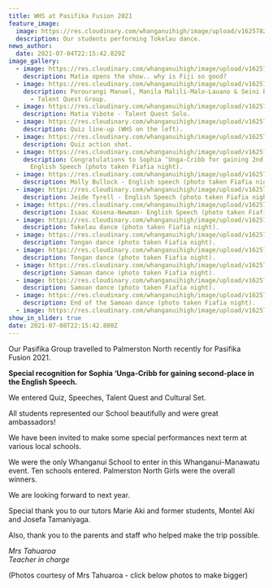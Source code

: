 ```yaml
---
title: WHS at Pasifika Fusion 2021
feature_image:
  image: https://res.cloudinary.com/whanganuihigh/image/upload/v1625782674/News/tokelau_dance_Lisa.jpg
  description: Our students performing Tokelau dance.
news_author:
  date: 2021-07-04T22:15:42.829Z
image_gallery:
  - image: https://res.cloudinary.com/whanganuihigh/image/upload/v1625782700/News/Matia_opens_the_show._why_is_Fiji_so_good.._lisa.jpg
    description: Matia opens the show.. why is Fiji so good?
  - image: https://res.cloudinary.com/whanganuihigh/image/upload/v1625788448/News/Pasifika%20Fusion%202021/202767607_1118735115325519_7086064254996290848_n.jpg
    description: Porourangi Manuel, Manila Malili-Malo-Lauano & Seini Baleinukulala
      - Talent Quest Group.
  - image: https://res.cloudinary.com/whanganuihigh/image/upload/v1625788476/News/Pasifika%20Fusion%202021/201091205_2099601493511195_3272887917184175768_n.jpg
    description: Matia Vibote - Talent Quest Solo.
  - image: https://res.cloudinary.com/whanganuihigh/image/upload/v1625782722/News/quiz_lineup_lisa.jpg
    description: Quiz line-up (WHS on the left).
  - image: https://res.cloudinary.com/whanganuihigh/image/upload/v1625782737/News/quiz_action_shot_lisa.jpg
    description: Quiz action shot.
  - image: https://res.cloudinary.com/whanganuihigh/image/upload/v1625787993/News/Pasifika%20Fusion%202021/199521313_10222380779242439_8090456979737078215_n.jpg
    description: Congratulations to Sophia ‘Unga-Cribb for gaining 2nd place -
      English Speech (photo taken Fiafia night).
  - image: https://res.cloudinary.com/whanganuihigh/image/upload/v1625787996/News/Pasifika%20Fusion%202021/205375904_10222380778042409_5118608056296628083_n.jpg
    description: Molly Bullock - English speech (photo taken Fiafia night).
  - image: https://res.cloudinary.com/whanganuihigh/image/upload/v1625787996/News/Pasifika%20Fusion%202021/204851452_10222380778162412_4420659261927130928_n.jpg
    description: Jeide Tyrell - English Speech (photo taken Fiafia night).
  - image: https://res.cloudinary.com/whanganuihigh/image/upload/v1625787995/News/Pasifika%20Fusion%202021/203058628_10222380778282415_8581276708645430354_n.jpg
    description: Isaac Kosena-Newman- English Speech (photo taken Fiafia night).
  - image: https://res.cloudinary.com/whanganuihigh/image/upload/v1625787994/News/Pasifika%20Fusion%202021/201763806_10222380780042459_5168647181409696549_n.jpg
    description: Tokelau dance (photo taken Fiafia night).
  - image: https://res.cloudinary.com/whanganuihigh/image/upload/v1625787996/News/Pasifika%20Fusion%202021/204801102_4378027905554260_5613752315742640380_n.jpg
    description: Tongan dance (photo taken Fiafia night).
  - image: https://res.cloudinary.com/whanganuihigh/image/upload/v1625787994/News/Pasifika%20Fusion%202021/201134267_10222380784082560_6282184295862118923_n.jpg
    description: Tongan dance (photo taken Fiafia night).
  - image: https://res.cloudinary.com/whanganuihigh/image/upload/v1625787994/News/Pasifika%20Fusion%202021/198224428_10222380780842479_3522838658255061993_n.jpg
    description: Samoan dance (photo taken Fiafia night).
  - image: https://res.cloudinary.com/whanganuihigh/image/upload/v1625787996/News/Pasifika%20Fusion%202021/203497847_4378028162220901_1084103035885860779_n.jpg
    description: Samoan dance (photo taken Fiafia night).
  - image: https://res.cloudinary.com/whanganuihigh/image/upload/v1625787994/News/Pasifika%20Fusion%202021/201471021_10222380781922506_424644301853210330_n.jpg
    description: End of the Samoan dance (photo taken Fiafia night).
  - image: https://res.cloudinary.com/whanganuihigh/image/upload/v1625787997/News/Pasifika%20Fusion%202021/Pasifika_Fusion_2021.jpg
show_in_slider: true
date: 2021-07-08T22:15:42.880Z
---
```

Our Pasifika Group travelled to Palmerston North recently for Pasifika Fusion 2021.

**Special recognition for Sophia ‘Unga-Cribb for gaining second-place in the English Speech.**

We entered Quiz, Speeches, Talent Quest and Cultural Set.

All students represented our School beautifully and were great ambassadors!

We have been invited to make some special performances next term at various local schools.

We were the only Whanganui School to enter in this Whanganui-Manawatu event. Ten schools entered. Palmerston North Girls were the overall winners.

We are looking forward to next year.

Special thank you to our tutors Marie Aki and former students, Montel Aki and Josefa Tamaniyaga.

Also, thank you to the parents and staff who helped make the trip possible.

*Mrs Tahuaroa  
Teacher in charge*

(Photos courtesy of Mrs Tahuaroa - click below photos to make bigger)
